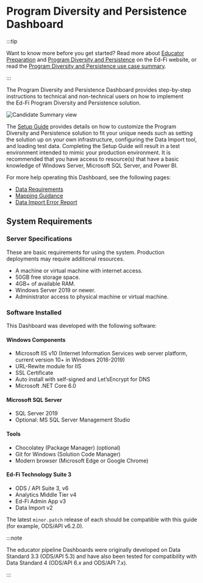 # Program Diversity and Persistence Dashboard

:::tip

Want to know more before you get started? Read more about [Educator Preparation](https://www.ed-fi.org/how-to-use-ed-fi/educator-prep-programs/) and [Program Diversity and Persistence](https://www.ed-fi.org/how-to-use-ed-fi/educator-prep-programs/program-diversity-and-persistence/) on the Ed-Fi website, or read the [Program Diversity and Persistence use case summary](/getting-started/educator-pipeline/use-cases/program-diversity).

:::

The Program Diversity and Persistence Dashboard provides step-by-step instructions to technical and non-technical users on how to implement the Ed-Fi Program Diversity and Persistence solution.

![Candidate Summary view](https://edfidocs.blob.core.windows.net/$web/img/getting-started/use-cases/epp/candidate-summary-small.png)

The [Setup Guide](./setup-guide.md) provides details on how to customize the Program Diversity and Persistence solution to fit your unique needs such as setting the solution up on your own infrastructure, configuring the Data Import tool, and loading test data. Completing the Setup Guide will result in a test environment intended to mimic your production environment. It is recommended that you have access to resource(s) that have a basic knowledge of Windows Server, Microsoft SQL Server, and Power BI.

For more help operating this Dashboard, see the following pages:

* [Data Requirements](./data-requirements.md)
* [Mapping Guidance](./mapping-guidance.md)
* [Data Import Error Report](./data-import-error-report.md)

## System Requirements

### Server Specifications

These are basic requirements for using the system. Production deployments may require additional resources.

* A machine or virtual machine with internet access.
* 50GB free storage space.
* 4GB+ of available RAM.
* Windows Server 2019 or newer.
* Administrator access to physical machine or virtual machine.

### Software Installed

This Dashboard was developed with the following software:

#### Windows Components

* Microsoft IIS v10 (Internet Information Services web server platform, current version 10+ in Windows 2016-2019)
* URL-Rewite module for IIS
* SSL Certificate
* Auto install with self-signed and Let’sEncrypt for DNS
* Microsoft .NET Core 6.0

#### Microsoft SQL Server

* SQL Server 2019
* Optional: MS SQL Server Management Studio

#### Tools

* Chocolatey (Package Manager) (optional)
* Git for Windows (Solution Code Manager)
* Modern browser (Microsoft Edge or Google Chrome)

#### Ed-Fi Technology Suite 3

* ODS / API Suite 3, v6
* Analytics Middle Tier v4
* Ed-Fi Admin App v3
* Data Import v2

The latest `minor.patch` release of each should be compatible with this guide (for example, ODS/API v6.2.0).

:::note

The educator pipeline Dashboards were originally developed on Data Standard 3.3 (ODS/API 5.3) and have also been tested for compatibility with Data Standard 4 (ODS/API 6.x and ODS/API 7.x).

:::
